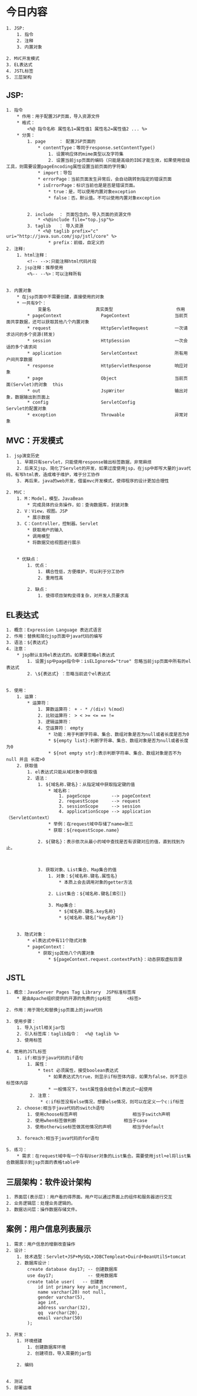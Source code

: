 # 今日内容
	1. JSP:
		1. 指令
		2. 注释
		3. 内置对象

	2. MVC开发模式
	3. EL表达式
	4. JSTL标签
	5. 三层架构



## JSP:
	1. 指令
		* 作用：用于配置JSP页面，导入资源文件
		* 格式：
			<%@ 指令名称 属性名1=属性值1 属性名2=属性值2 ... %>
		* 分类：
			1. page		： 配置JSP页面的
				* contentType：等同于response.setContentType()
					1. 设置响应体的mime类型以及字符集
					2. 设置当前jsp页面的编码（只能是高级的IDE才能生效，如果使用低级工具，则需要设置pageEncoding属性设置当前页面的字符集）
				* import：导包
				* errorPage：当前页面发生异常后，会自动跳转到指定的错误页面
				* isErrorPage：标识当前也是是否是错误页面。
					* true：是，可以使用内置对象exception
					* false：否。默认值。不可以使用内置对象exception


			2. include	： 页面包含的。导入页面的资源文件
				* <%@include file="top.jsp"%>
			3. taglib	： 导入资源
				* <%@ taglib prefix="c" uri="http://java.sun.com/jsp/jstl/core" %>
					* prefix：前缀，自定义的
	2. 注释:
		1. html注释：
			<!-- -->:只能注释html代码片段
		2. jsp注释：推荐使用
			<%-- --%>：可以注释所有


	3. 内置对象
		* 在jsp页面中不需要创建，直接使用的对象
		* 一共有9个：
				变量名					真实类型						作用
			* pageContext				PageContext					当前页面共享数据，还可以获取其他八个内置对象
			* request					HttpServletRequest			一次请求访问的多个资源(转发)
			* session					HttpSession					一次会话的多个请求间
			* application				ServletContext				所有用户间共享数据
			* response					HttpServletResponse			响应对象
			* page						Object						当前页面(Servlet)的对象  this
			* out						JspWriter					输出对象，数据输出到页面上
			* config					ServletConfig				Servlet的配置对象
			* exception					Throwable					异常对象

	


## MVC：开发模式	
	1. jsp演变历史
		1. 早期只有servlet，只能使用response输出标签数据，非常麻烦
		2. 后来又jsp，简化了Servlet的开发，如果过度使用jsp，在jsp中即写大量的java代码，有写html表，造成难于维护，难于分工协作
		3. 再后来，java的web开发，借鉴mvc开发模式，使得程序的设计更加合理性

	2. MVC：
		1. M：Model，模型。JavaBean
			* 完成具体的业务操作，如：查询数据库，封装对象
		2. V：View，视图。JSP
			* 展示数据
		3. C：Controller，控制器。Servlet
			* 获取用户的输入
			* 调用模型
			* 将数据交给视图进行展示


		* 优缺点：
			1. 优点：
				1. 耦合性低，方便维护，可以利于分工协作
				2. 重用性高

			2. 缺点：
				1. 使得项目架构变得复杂，对开发人员要求高





## EL表达式
	1. 概念：Expression Language 表达式语言
	2. 作用：替换和简化jsp页面中java代码的编写
	3. 语法：${表达式}
	4. 注意：
		* jsp默认支持el表达式的。如果要忽略el表达式
			1. 设置jsp中page指令中：isELIgnored="true" 忽略当前jsp页面中所有的el表达式
			2. \${表达式} ：忽略当前这个el表达式


	5. 使用：
		1. 运算：
			* 运算符：
				1. 算数运算符： + - * /(div) %(mod)
				2. 比较运算符： > < >= <= == !=
				3. 逻辑运算符：  
				4. 空运算符： empty
					* 功能：用于判断字符串、集合、数组对象是否为null或者长度是否为0
					* ${empty list}:判断字符串、集合、数组对象是否为null或者长度为0
					* ${not empty str}:表示判断字符串、集合、数组对象是否不为null 并且 长度>0
		2. 获取值
			1. el表达式只能从域对象中获取值
			2. 语法：
				1. ${域名称.键名}：从指定域中获取指定键的值
					* 域名称：
						1. pageScope		--> pageContext
						2. requestScope 	--> request
						3. sessionScope 	--> session
						4. applicationScope --> application（ServletContext）
					* 举例：在request域中存储了name=张三
					* 获取：${requestScope.name}

				2. ${键名}：表示依次从最小的域中查找是否有该键对应的值，直到找到为止。

				
				
				3. 获取对象、List集合、Map集合的值
					1. 对象：${域名称.键名.属性名}
						* 本质上会去调用对象的getter方法

					2. List集合：${域名称.键名[索引]}

					3. Map集合：
						* ${域名称.键名.key名称}
						* ${域名称.键名["key名称"]}


		3. 隐式对象：
			* el表达式中有11个隐式对象
			* pageContext：
				* 获取jsp其他八个内置对象
					* ${pageContext.request.contextPath}：动态获取虚拟目录
					
	
## JSTL
	1. 概念：JavaServer Pages Tag Library  JSP标准标签库
		* 是由Apache组织提供的开源的免费的jsp标签		<标签> 

	2. 作用：用于简化和替换jsp页面上的java代码		

	3. 使用步骤：
		1. 导入jstl相关jar包
		2. 引入标签库：taglib指令：  <%@ taglib %>
		3. 使用标签
	
	4. 常用的JSTL标签
		1. if:相当于java代码的if语句
			1. 属性：
	            * test 必须属性，接受boolean表达式
	                * 如果表达式为true，则显示if标签体内容，如果为false，则不显示标签体内容
	                * 一般情况下，test属性值会结合el表达式一起使用
			 2. 注意：
				 * c:if标签没有else情况，想要else情况，则可以在定义一个c:if标签
		2. choose:相当于java代码的switch语句
			1. 使用choose标签声明         			相当于switch声明
			2. 使用when标签做判断         			相当于case
			3. 使用otherwise标签做其他情况的声明    	相当于default

		3. foreach:相当于java代码的for语句

	5. 练习：
		* 需求：在request域中有一个存有User对象的List集合。需要使用jstl+el将list集合数据展示到jsp页面的表格table中





## 三层架构：软件设计架构
	1. 界面层(表示层)：用户看的得界面。用户可以通过界面上的组件和服务器进行交互
	2. 业务逻辑层：处理业务逻辑的。
	3. 数据访问层：操作数据存储文件。








## 案例：用户信息列表展示
	1. 需求：用户信息的增删改查操作
	2. 设计：
		1. 技术选型：Servlet+JSP+MySQL+JDBCTempleat+Duird+BeanUtilS+tomcat
		2. 数据库设计：
			create database day17; -- 创建数据库
			use day17; 			   -- 使用数据库
			create table user(   -- 创建表
				id int primary key auto_increment,
				name varchar(20) not null,
				gender varchar(5),
				age int,
				address varchar(32),
				qq	varchar(20),
				email varchar(50)
			);

	3. 开发：
		1. 环境搭建
			1. 创建数据库环境
			2. 创建项目，导入需要的jar包

		2. 编码
	

	4. 测试
	5. 部署运维




















